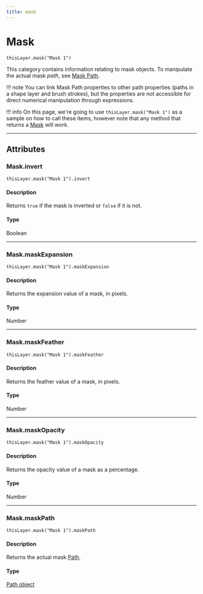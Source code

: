 ```yaml
---
title: mask
---
```


# Mask

`thisLayer.mask("Mask 1")`

This category contains information relating to mask objects. To manipulate the actual mask *path*, see [Mask Path](#maskmaskpath).

!!! note
    You can link Mask Path properties to other path properties (paths in a shape layer and brush strokes), but the properties are not accessible for direct numerical manipulation through expressions.

!!! info
    On this page, we're going to use `thisLayer.mask("Mask 1")` as a sample on how to call these items, however note that any method that returns a [Mask](#) will work.

---

## Attributes

### Mask.invert

`thisLayer.mask("Mask 1").invert`

#### Description

Returns `true` if the mask is inverted or `false` if it is not.

#### Type

Boolean

---

### Mask.maskExpansion

`thisLayer.mask("Mask 1").maskExpansion`

#### Description

Returns the expansion value of a mask, in pixels.

#### Type

Number

---

### Mask.maskFeather

`thisLayer.mask("Mask 1").maskFeather`

#### Description

Returns the feather value of a mask, in pixels.

#### Type

Number

---

### Mask.maskOpacity

`thisLayer.mask("Mask 1").maskOpacity`

#### Description

Returns the opacity value of a mask as a percentage.

#### Type

Number

---

### Mask.maskPath

`thisLayer.mask("Mask 1").maskPath`

#### Description

Returns the actual mask [Path](.././path-property).

#### Type

[Path object](.././path-property)
